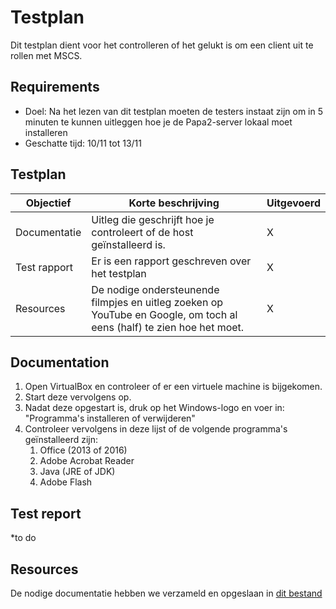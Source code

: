 # Testplan

Dit testplan dient voor het controlleren of het gelukt is om een client uit te rollen met MSCS.

## Requirements

- Doel: Na het lezen van dit testplan moeten de testers instaat zijn om in 5 minuten te kunnen uitleggen hoe je de Papa2-server lokaal moet installeren
- Geschatte tijd: 10/11 tot 13/11

## Testplan

|Objectief|Korte beschrijving|Uitgevoerd|
|---------|------------------|-------|
|Documentatie|Uitleg die geschrijft hoe je controleert of de host geïnstalleerd is.|X|
|Test rapport|Er is een rapport geschreven over het testplan|X|
|Resources|De nodige ondersteunende filmpjes en uitleg zoeken op YouTube en Google, om toch al eens (half) te zien hoe het moet.|X|

## Documentation

1. Open VirtualBox en controleer of er een virtuele machine is bijgekomen.
2. Start deze vervolgens op.
3. Nadat deze opgestart is, druk op het Windows-logo en voer in: "Programma's installeren of verwijderen"
4. Controleer vervolgens in deze lijst of de volgende programma's geïnstalleerd zijn:
    1. Office (2013 of 2016)
    2. Adobe Acrobat Reader
    3. Java (JRE of JDK)
    4. Adobe Flash

## Test report

*to do

## Resources

De nodige documentatie hebben we verzameld en opgeslaan in [dit bestand](https://github.com/HoGentTIN/p3ops-red/blob/master/papa2%20-%20werkstations/Links.md)
